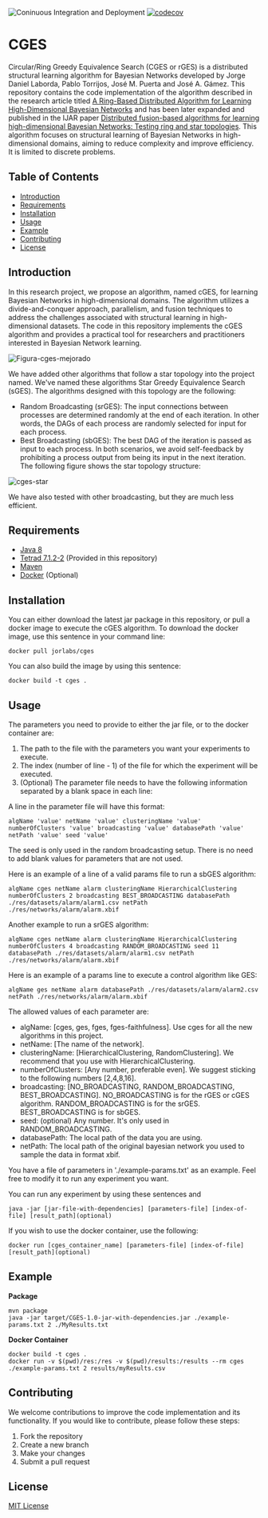 ![Coninuous Integration and Deployment](https://github.com/JLaborda/cges/actions/workflows/CI-CD-pipeline.yml/badge.svg)
[![codecov](https://codecov.io/gh/JLaborda/cges/branch/main/graph/badge.svg?token=C9GeO49RsE)](https://codecov.io/gh/JLaborda/cges)

# CGES
Circular/Ring Greedy Equivalence Search (CGES or rGES) is a distributed structural learning algorithm for Bayesian Networks developed by Jorge Daniel Laborda, Pablo Torrijos, José M. Puerta and José A. Gámez.
This repository contains the code implementation of the algorithm described in the research article titled [A Ring-Based Distributed Algorithm for
Learning High-Dimensional Bayesian Networks](https://link.springer.com/chapter/10.1007/978-3-031-45608-4_10) and has been later expanded and published in the IJAR paper [Distributed fusion-based algorithms for learning high-dimensional Bayesian Networks: Testing ring and star topologies](https://doi.org/10.1016/j.ijar.2024.109302). This algorithm focuses on structural learning of Bayesian Networks in high-dimensional domains, aiming to reduce complexity and improve efficiency. It is limited to discrete problems.

## Table of Contents
- [Introduction](#introduction)
- [Requirements](#requirements)
- [Installation](#installation)
- [Usage](#usage)
- [Example](#example)
- [Contributing](#contributing)
- [License](#license)

## Introduction
In this research project, we propose an algorithm, named cGES, for learning Bayesian Networks in high-dimensional domains. The algorithm utilizes a divide-and-conquer approach, parallelism, and fusion techniques to address the challenges associated with structural learning in high-dimensional datasets. The code in this repository implements the cGES algorithm and provides a practical tool for researchers and practitioners interested in Bayesian Network learning.

![Figura-cges-mejorado](https://github.com/JLaborda/cges/assets/15078416/5c16635d-3ef2-4f46-bb87-4c6863f24cc6)

We have added other algorithms that follow a star topology into the project named. We've named these algorithms Star Greedy Equivalence Search (sGES). The algorithms designed with this topology are the following:
* Random Broadcasting (srGES): The input connections between processes are determined randomly at the end of each iteration. In other words, the DAGs of each process are randomly selected for input for each process.
* Best Broadcasting (sbGES): The best DAG of the iteration is passed as input to each process.
In both scenarios, we avoid self-feedback by prohibiting a process output from being its input in the next iteration. The following figure shows the star topology structure:

![cges-star](https://github.com/user-attachments/assets/c72f8a5f-4a16-47b4-9b78-38612f6568d3)

We have also tested with other broadcasting, but they are much less efficient.

## Requirements
- [Java 8](https://www.oracle.com/java/technologies/java8.html)
- [Tetrad 7.1.2-2](https://github.com/cmu-phil/tetrad) (Provided in this repository)
- [Maven](https://maven.apache.org/)
- [Docker](https://www.docker.com/) (Optional)

## Installation
You can either download the latest jar package in this repository, or pull a docker image to execute the cGES algorithm.
To download the docker image, use this sentence in your command line: 
```
docker pull jorlabs/cges
```
You can also build the image by using this sentence:
```
docker build -t cges .
```

## Usage
The parameters you need to provide to either the jar file, or to the docker container are: 
1. The path to the file with the parameters you want your experiments to execute.
2. The index (number of line - 1) of the file for which the experiment will be executed.
3. (Optional) The parameter file needs to have the following information separated by a blank space in each line:

A line in the parameter file will have this format:
```
algName 'value' netName 'value' clusteringName 'value' numberOfClusters 'value' broadcasting 'value' databasePath 'value' netPath 'value' seed 'value'
```
The seed is only used in the random broadcasting setup. There is no need to add blank values for parameters that are not used.

Here is an example of a line of a valid params file to run a sbGES algorithm:
```
algName cges netName alarm clusteringName HierarchicalClustering numberOfClusters 2 broadcasting BEST_BROADCASTING databasePath ./res/datasets/alarm/alarm1.csv netPath ./res/networks/alarm/alarm.xbif
```

Another example to run a srGES algorithm:
```
algName cges netName alarm clusteringName HierarchicalClustering numberOfClusters 4 broadcasting RANDOM_BROADCASTING seed 11 databasePath ./res/datasets/alarm/alarm1.csv netPath ./res/networks/alarm/alarm.xbif
```

Here is an example of a params line to execute a control algorithm like GES:
```
algName ges netName alarm databasePath ./res/datasets/alarm/alarm2.csv netPath ./res/networks/alarm/alarm.xbif
```

The allowed values of each parameter are:
* algName: [cges, ges, fges, fges-faithfulness]. Use cges for all the new algorithms in this project.
* netName: [The name of the network].
* clusteringName: [HierarchicalClustering, RandomClustering]. We recommend that you use with HierarchicalClustering.
* numberOfClusters: [Any number, preferable even]. We suggest sticking to the following numbers [2,4,8,16].
* broadcasting: [NO_BROADCASTING, RANDOM_BROADCASTING, BEST_BROADCASTING]. NO_BROADCASTING is for the rGES or cGES algorithm. RANDOM_BROADCASTING is for the srGES. BEST_BROADCASTING is for sbGES.
* seed: (optional) Any number. It's only used in RANDOM_BROADCASTING.
* databasePath: The local path of the data you are using.
* netPath: The local path of the original bayesian network you used to sample the data in format xbif.

You have a file of parameters in './example-params.txt' as an example. Feel free to modify it to run any experiment you want.

You can run any experiment by using these sentences and
```
java -jar [jar-file-with-dependencies] [parameters-file] [index-of-file] [result_path](optional)
```
If you wish to use the docker container, use the following:
```
docker run [cges_container_name] [parameters-file] [index-of-file] [result_path](optional)
```

## Example
**Package**
   ```
   mvn package
   java -jar target/CGES-1.0-jar-with-dependencies.jar ./example-params.txt 2 ./MyResults.txt
   ```
**Docker Container**
   ```
   docker build -t cges .
   docker run -v $(pwd)/res:/res -v $(pwd)/results:/results --rm cges ./example-params.txt 2 results/myResults.csv
   ```

## Contributing
We welcome contributions to improve the code implementation and its functionality. If you would like to contribute, please follow these steps:
1. Fork the repository
2. Create a new branch
3. Make your changes
4. Submit a pull request

## License
[MIT License](https://opensource.org/license/mit/)

